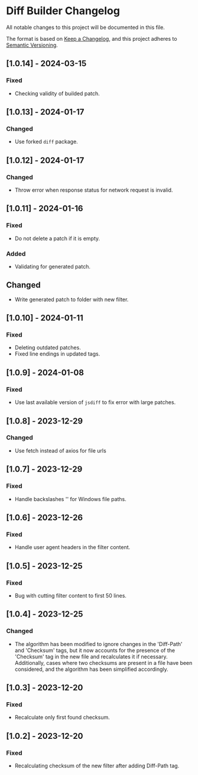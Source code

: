 # Diff Builder Changelog

All notable changes to this project will be documented in this file.

The format is based on [Keep a Changelog](https://keepachangelog.com/en/1.0.0/),
and this project adheres to [Semantic Versioning](https://semver.org/spec/v2.0.0.html).

## [1.0.14] - 2024-03-15

### Fixed
- Checking validity of builded patch.


## [1.0.13] - 2024-01-17

### Changed
- Use forked `diff` package.


## [1.0.12] - 2024-01-17

### Changed
- Throw error when response status for network request is invalid.


## [1.0.11] - 2024-01-16

### Fixed
- Do not delete a patch if it is empty.

### Added
- Validating for generated patch.

## Changed
- Write generated patch to folder with new filter.


## [1.0.10] - 2024-01-11

### Fixed
- Deleting outdated patches.
- Fixed line endings in updated tags.


## [1.0.9] - 2024-01-08

### Fixed
- Use last available version of `jsdiff` to fix error with large patches.


## [1.0.8] - 2023-12-29

### Changed
- Use fetch instead of axios for file urls


## [1.0.7] - 2023-12-29

### Fixed
- Handle backslashes '\' for Windows file paths.


## [1.0.6] - 2023-12-26

### Fixed
- Handle user agent headers in the filter content.


## [1.0.5] - 2023-12-25

### Fixed
- Bug with cutting filter content to first 50 lines.


## [1.0.4] - 2023-12-25

### Changed
- The algorithm has been modified to ignore changes in the 'Diff-Path' and
  'Checksum' tags, but it now accounts for the presence of the 'Checksum' tag
  in the new file and recalculates it if necessary. Additionally, cases where
  two checksums are present in a file have been considered, and the algorithm
  has been simplified accordingly.


## [1.0.3] - 2023-12-20

### Fixed
- Recalculate only first found checksum.


## [1.0.2] - 2023-12-20

### Fixed
- Recalculating checksum of the new filter after adding Diff-Path tag.
